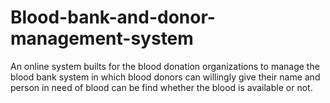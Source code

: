 # Blood-bank-and-donor-management-system
An online system builts for the blood donation organizations to manage the blood bank system in which blood donors can willingly give their name and person in need of blood can be find whether the blood is available or not. 
